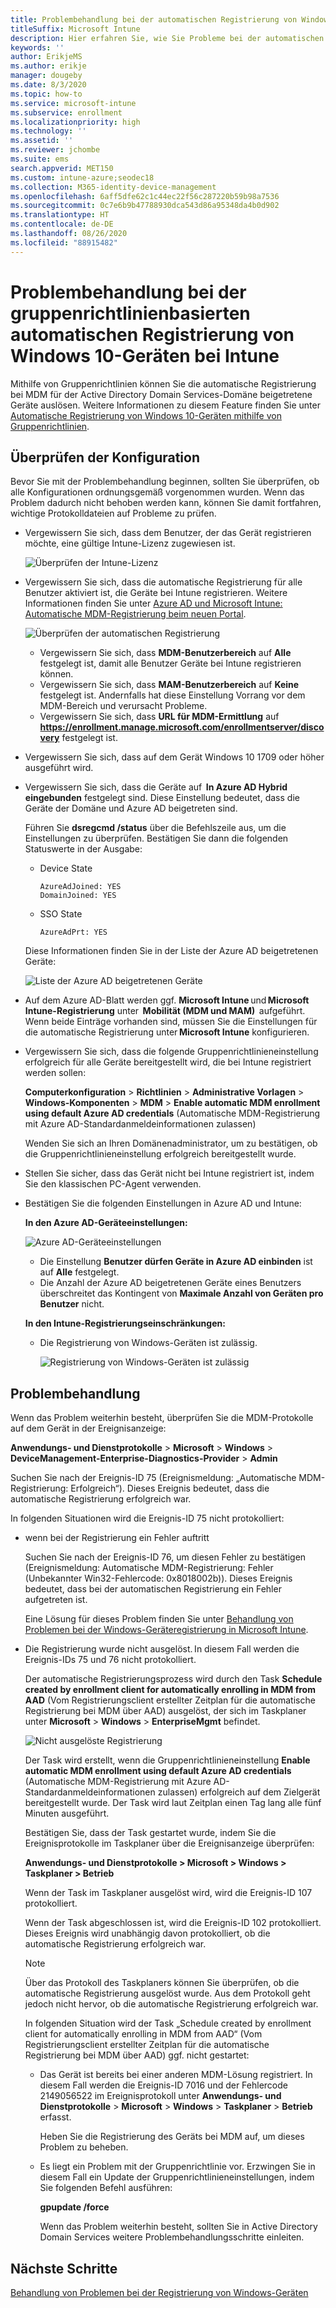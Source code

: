 ```yaml
---
title: Problembehandlung bei der automatischen Registrierung von Windows 10-Geräten bei Intune
titleSuffix: Microsoft Intune
description: Hier erfahren Sie, wie Sie Probleme bei der automatischen Registrierung beheben.
keywords: ''
author: ErikjeMS
ms.author: erikje
manager: dougeby
ms.date: 8/3/2020
ms.topic: how-to
ms.service: microsoft-intune
ms.subservice: enrollment
ms.localizationpriority: high
ms.technology: ''
ms.assetid: ''
ms.reviewer: jchombe
ms.suite: ems
search.appverid: MET150
ms.custom: intune-azure;seodec18
ms.collection: M365-identity-device-management
ms.openlocfilehash: 6aff5dfe62c1c44ec22f56c287220b59b98a7536
ms.sourcegitcommit: 0c7e6b9b47788930dca543d86a95348da4b0d902
ms.translationtype: HT
ms.contentlocale: de-DE
ms.lasthandoff: 08/26/2020
ms.locfileid: "88915482"
---
```

# <a name="troubleshoot-windows-10-group-policy-based-auto-enrollment-in-intune"></a>Problembehandlung bei der gruppenrichtlinienbasierten automatischen Registrierung von Windows 10-Geräten bei Intune

Mithilfe von Gruppenrichtlinien können Sie die automatische Registrierung bei MDM für der Active Directory Domain Services-Domäne beigetretene Geräte auslösen. Weitere Informationen zu diesem Feature finden Sie unter [Automatische Registrierung von Windows 10-Geräten mithilfe von Gruppenrichtlinien](/windows/client-management/mdm/enroll-a-windows-10-device-automatically-using-group-policy).

## <a name="verify-the-configuration"></a>Überprüfen der Konfiguration

Bevor Sie mit der Problembehandlung beginnen, sollten Sie überprüfen, ob alle Konfigurationen ordnungsgemäß vorgenommen wurden. Wenn das Problem dadurch nicht behoben werden kann, können Sie damit fortfahren, wichtige Protokolldateien auf Probleme zu prüfen.

- Vergewissern Sie sich, dass dem Benutzer, der das Gerät registrieren möchte, eine gültige Intune-Lizenz zugewiesen ist.

   ![Überprüfen der Intune-Lizenz](./media/troubleshoot-windows-auto-enrollment/intune-license.png)

- Vergewissern Sie sich, dass die automatische Registrierung für alle Benutzer aktiviert ist, die Geräte bei Intune registrieren. Weitere Informationen finden Sie unter [Azure AD und Microsoft Intune: Automatische MDM-Registrierung beim neuen Portal](/windows/client-management/mdm/azure-ad-and-microsoft-intune-automatic-mdm-enrollment-in-the-new-portal).

   ![Überprüfen der automatischen Registrierung](./media/troubleshoot-windows-auto-enrollment/verify-auto-enrollment.png)

   - Vergewissern Sie sich, dass **MDM-Benutzerbereich** auf **Alle** festgelegt ist, damit alle Benutzer Geräte bei Intune registrieren können.
   - Vergewissern Sie sich, dass **MAM-Benutzerbereich** auf **Keine** festgelegt ist. Andernfalls hat diese Einstellung Vorrang vor dem MDM-Bereich und verursacht Probleme.
   - Vergewissern Sie sich, dass **URL für MDM-Ermittlung** auf **https://enrollment.manage.microsoft.com/enrollmentserver/discovery** festgelegt ist.

- Vergewissern Sie sich, dass auf dem Gerät Windows 10 1709 oder höher ausgeführt wird.

- Vergewissern Sie sich, dass die Geräte auf  **In Azure AD Hybrid eingebunden** festgelegt sind. Diese Einstellung bedeutet, dass die Geräte der Domäne und Azure AD beigetreten sind.

   Führen Sie **dsregcmd /status** über die Befehlszeile aus, um die Einstellungen zu überprüfen. Bestätigen Sie dann die folgenden Statuswerte in der Ausgabe:

   - Device State
 
     ```asciidoc
     AzureAdJoined: YES
     DomainJoined: YES
     ```

   - SSO State

     ```asciidoc
     AzureAdPrt: YES
     ```

   Diese Informationen finden Sie in der Liste der Azure AD beigetretenen Geräte:

   ![Liste der Azure AD beigetretenen Geräte](./media/troubleshoot-windows-auto-enrollment/ad-joined-devices.png)

- Auf dem Azure AD-Blatt werden ggf. **Microsoft Intune** und **Microsoft Intune-Registrierung** unter  **Mobilität (MDM und MAM)**  aufgeführt. Wenn beide Einträge vorhanden sind, müssen Sie die Einstellungen für die automatische Registrierung unter **Microsoft Intune** konfigurieren.

- Vergewissern Sie sich, dass die folgende Gruppenrichtlinieneinstellung erfolgreich für alle Geräte bereitgestellt wird, die bei Intune registriert werden sollen:

   **Computerkonfiguration** > **Richtlinien** > **Administrative Vorlagen** > **Windows-Komponenten** > **MDM** > **Enable automatic MDM enrollment using default Azure AD credentials** (Automatische MDM-Registrierung mit Azure AD-Standardanmeldeinformationen zulassen)

   Wenden Sie sich an Ihren Domänenadministrator, um zu bestätigen, ob die Gruppenrichtlinieneinstellung erfolgreich bereitgestellt wurde.

- Stellen Sie sicher, dass das Gerät nicht bei Intune registriert ist, indem Sie den klassischen PC-Agent verwenden.
- Bestätigen Sie die folgenden Einstellungen in Azure AD und Intune:

   **In den Azure AD-Geräteeinstellungen:**

   ![Azure AD-Geräteeinstellungen](./media/troubleshoot-windows-auto-enrollment/device-setting.png)

   - Die Einstellung **Benutzer dürfen Geräte in Azure AD einbinden** ist auf **Alle** festgelegt.
   - Die Anzahl der Azure AD beigetretenen Geräte eines Benutzers überschreitet das Kontingent von **Maximale Anzahl von Geräten pro Benutzer** nicht.
   
   **In den Intune-Registrierungseinschränkungen:**

   - Die Registrierung von Windows-Geräten ist zulässig.

     ![Registrierung von Windows-Geräten ist zulässig](./media/troubleshoot-windows-auto-enrollment/restrictions.png)

## <a name="troubleshooting"></a>Problembehandlung

Wenn das Problem weiterhin besteht, überprüfen Sie die MDM-Protokolle auf dem Gerät in der Ereignisanzeige:

**Anwendungs- und Dienstprotokolle** > **Microsoft** > **Windows** > **DeviceManagement-Enterprise-Diagnostics-Provider** > **Admin**

Suchen Sie nach der Ereignis-ID 75 (Ereignismeldung: „Automatische MDM-Registrierung: Erfolgreich“). Dieses Ereignis bedeutet, dass die automatische Registrierung erfolgreich war.

In folgenden Situationen wird die Ereignis-ID 75 nicht protokolliert:

- wenn bei der Registrierung ein Fehler auftritt

  Suchen Sie nach der Ereignis-ID 76, um diesen Fehler zu bestätigen (Ereignismeldung: Automatische MDM-Registrierung: Fehler (Unbekannter Win32-Fehlercode: 0x8018002b)). Dieses Ereignis bedeutet, dass bei der automatischen Registrierung ein Fehler aufgetreten ist.

  Eine Lösung für dieses Problem finden Sie unter [Behandlung von Problemen bei der Windows-Geräteregistrierung in Microsoft Intune](/intune/troubleshoot-windows-enrollment-errors).

- Die Registrierung wurde nicht ausgelöst. In diesem Fall werden die Ereignis-IDs 75 und 76 nicht protokolliert.
  
  Der automatische Registrierungsprozess wird durch den Task **Schedule created by enrollment client for automatically enrolling in MDM from AAD** (Vom Registrierungsclient erstellter Zeitplan für die automatische Registrierung bei MDM über AAD) ausgelöst, der sich im Taskplaner unter **Microsoft** > **Windows** > **EnterpriseMgmt** befindet.

  ![Nicht ausgelöste Registrierung](./media/troubleshoot-windows-auto-enrollment/trigger.png)

  Der Task wird erstellt, wenn die Gruppenrichtlinieneinstellung **Enable automatic MDM enrollment using default Azure AD credentials** (Automatische MDM-Registrierung mit Azure AD-Standardanmeldeinformationen zulassen) erfolgreich auf dem Zielgerät bereitgestellt wurde. Der Task wird laut Zeitplan einen Tag lang alle fünf Minuten ausgeführt.

  Bestätigen Sie, dass der Task gestartet wurde, indem Sie die Ereignisprotokolle im Taskplaner über die Ereignisanzeige überprüfen:

  **Anwendungs- und Dienstprotokolle > Microsoft > Windows > Taskplaner > Betrieb**

  Wenn der Task im Taskplaner ausgelöst wird, wird die Ereignis-ID 107 protokolliert.

  Wenn der Task abgeschlossen ist, wird die Ereignis-ID 102 protokolliert. Dieses Ereignis wird unabhängig davon protokolliert, ob die automatische Registrierung erfolgreich war.

  > [!NOTE]
  > Über das Protokoll des Taskplaners können Sie überprüfen, ob die automatische Registrierung ausgelöst wurde. Aus dem Protokoll geht jedoch nicht hervor, ob die automatische Registrierung erfolgreich war.

  In folgenden Situation wird der Task „Schedule created by enrollment client for automatically enrolling in MDM from AAD“ (Vom Registrierungsclient erstellter Zeitplan für die automatische Registrierung bei MDM über AAD) ggf. nicht gestartet:

  - Das Gerät ist bereits bei einer anderen MDM-Lösung registriert. In diesem Fall werden die Ereignis-ID 7016 und der Fehlercode 2149056522 im Ereignisprotokoll unter **Anwendungs- und Dienstprotokolle** > **Microsoft** > **Windows** > **Taskplaner** > **Betrieb** erfasst.

    Heben Sie die Registrierung des Geräts bei MDM auf, um dieses Problem zu beheben.

  - Es liegt ein Problem mit der Gruppenrichtlinie vor. Erzwingen Sie in diesem Fall ein Update der Gruppenrichtlinieneinstellungen, indem Sie folgenden Befehl ausführen:

    **gpupdate /force**

    Wenn das Problem weiterhin besteht, sollten Sie in Active Directory Domain Services weitere Problembehandlungsschritte einleiten.

## <a name="next-steps"></a>Nächste Schritte
[Behandlung von Problemen bei der Registrierung von Windows-Geräten](troubleshoot-windows-enrollment-errors.md)